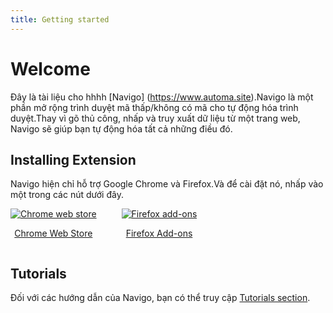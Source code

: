```yaml
---
title: Getting started
---
```


# Welcome
Đây là tài liệu cho hhhh [Navigo] (https://www.automa.site).Navigo là một phần mở rộng trình duyệt mã thấp/không có mã cho tự động hóa trình duyệt.Thay vì gõ thủ công, nhấp và truy xuất dữ liệu từ một trang web, Navigo sẽ giúp bạn tự động hóa tất cả những điều đó.

## Installing Extension
Navigo hiện chỉ hỗ trợ Google Chrome và Firefox.Và để cài đặt nó, nhấp vào một trong các nút dưới đây.

<div style="display: flex">
  <div style="margin-right: 40px">
    <a target="_blank" href="https://chrome.google.com/webstore/detail/automa/infppggnoaenmfagbfknfkancpbljcca">
      <img src="https://user-images.githubusercontent.com/22908993/166417152-f870bfbd-1770-4c28-b69d-a7303aebc9a6.png" alt="Chrome web store" />
      <p align="center">Chrome Web Store</p>
    </a>
  </div>
  <div>
    <a target="_blank" href="https://addons.mozilla.org/en-US/firefox/addon/automa/">
      <img src="https://user-images.githubusercontent.com/22908993/166417727-3481fef4-00e5-4cf0-bb03-27fb880d993c.png" alt="Firefox add-ons" />
      <p align="center">Firefox Add-ons</p>
    </a>
  </div>
</div>

## Tutorials
Đối với các hướng dẫn của Navigo, bạn có thể truy cập [Tutorials section](https://www.automa.site/tutorials).